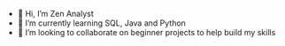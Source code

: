 - 👋 Hi, I’m Zen Analyst
- 🌱 I’m currently learning SQL, Java and Python
- 💞️ I’m looking to collaborate on beginner projects to help build my skills

<!---
Cynthiamn13/Cynthiamn13 is a ✨ special ✨ repository because its `README.md` (this file) appears on your GitHub profile.
You can click the Preview link to take a look at your changes.
--->
